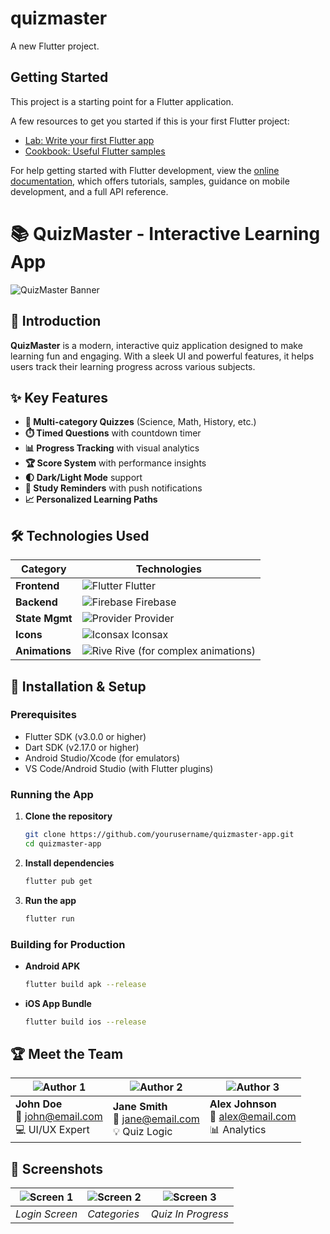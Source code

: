 # quizmaster

A new Flutter project.

## Getting Started

This project is a starting point for a Flutter application.

A few resources to get you started if this is your first Flutter project:

- [Lab: Write your first Flutter app](https://docs.flutter.dev/get-started/codelab)
- [Cookbook: Useful Flutter samples](https://docs.flutter.dev/cookbook)

For help getting started with Flutter development, view the
[online documentation](https://docs.flutter.dev/), which offers tutorials,
samples, guidance on mobile development, and a full API reference.
# 📚 QuizMaster - Interactive Learning App

![QuizMaster Banner](https://via.placeholder.com/800x200?text=QuizMaster+Interactive+Learning+App)

## 🎯 Introduction
**QuizMaster** is a modern, interactive quiz application designed to make learning fun and engaging. With a sleek UI and powerful features, it helps users track their learning progress across various subjects.

## ✨ Key Features
- **📱 Multi-category Quizzes** (Science, Math, History, etc.)
- **⏱️ Timed Questions** with countdown timer
- **📊 Progress Tracking** with visual analytics
- **🏆 Score System** with performance insights
- **🌓 Dark/Light Mode** support
- **🔔 Study Reminders** with push notifications
- **📈 Personalized Learning Paths**

## 🛠️ Technologies Used
| Category        | Technologies                                                                  |
|-----------------|------------------------------------------------------------------------------|
| **Frontend**    | ![Flutter](https://img.icons8.com/color/20/000000/flutter.png) Flutter       |
| **Backend**     | ![Firebase](https://img.icons8.com/color/20/000000/firebase.png) Firebase    |
| **State Mgmt**  | ![Provider](https://img.icons8.com/color/20/000000/provider-package.png) Provider |
| **Icons**       | ![Iconsax](https://img.icons8.com/color/20/000000/iconsax.png) Iconsax      |
| **Animations**  | ![Rive](https://img.icons8.com/color/20/000000/rive.png) Rive (for complex animations) |

## 🚀 Installation & Setup

### Prerequisites
- Flutter SDK (v3.0.0 or higher)  
- Dart SDK (v2.17.0 or higher)  
- Android Studio/Xcode (for emulators)  
- VS Code/Android Studio (with Flutter plugins)  

### Running the App
1. **Clone the repository**  
   ```bash
   git clone https://github.com/yourusername/quizmaster-app.git
   cd quizmaster-app
   ```

2. **Install dependencies**  
   ```bash
   flutter pub get
   ```

3. **Run the app**  
   ```bash
   flutter run
   ```

### Building for Production
- **Android APK**  
  ```bash
  flutter build apk --release
  ```

- **iOS App Bundle**  
  ```bash
  flutter build ios --release
  ```


## 🏆 Meet the Team

| ![Author 1](https://via.placeholder.com/100) | ![Author 2](https://via.placeholder.com/100) | ![Author 3](https://via.placeholder.com/100) |
|----------------------------------|----------------------------------|----------------------------------|
| **John Doe**<br>📧 john@email.com<br>💻 UI/UX Expert | **Jane Smith**<br>📧 jane@email.com<br>💡 Quiz Logic | **Alex Johnson**<br>📧 alex@email.com<br>📊 Analytics |



## 📱 Screenshots
| ![Screen 1](https://via.placeholder.com/200) | ![Screen 2](https://via.placeholder.com/200) | ![Screen 3](https://via.placeholder.com/200) |
|----------------------------------|----------------------------------|----------------------------------|
| *Login Screen* | *Categories* | *Quiz In Progress* |



